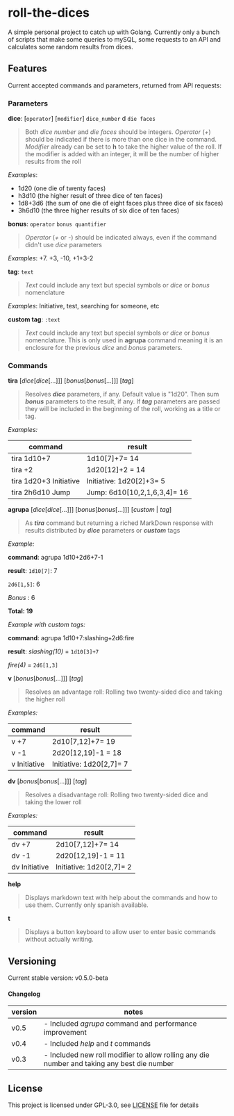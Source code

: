 # roll-the-dices

A simple personal project to catch up with Golang.
Currently only a bunch of scripts that make some queries to mySQL, some requests to an API and calculates some random results from dices.

## Features
Current accepted commands and parameters, returned from API requests:

### Parameters
**dice**: [`operator`] [`modifier`] `dice_number` d `die faces`
>Both _dice number_ and _die faces_ should be integers.  _Operator_ (*+*) should be indicated if there is more than one dice in the command. _Modifier_ already can be set to **h** to take the higher value of the roll. If the modifier is added with an integer, it will be the number of higher results from the roll
>
_Examples_:
- 1d20 (one die of twenty faces)
- h3d10 (the higher result of three dice of ten faces)
- 1d8+3d6 (the sum of one die of eight faces plus three dice of six faces)
- 3h6d10 (the three higher results of six dice of ten faces)

**bonus**: `operator` `bonus quantifier`
>_Operator_ (*+* or *-*) should be indicated always, even if the command didn't use _dice_ parameters
>
_Examples_: +7. +3, -10, +1+3-2

**tag**: `text`
>_Text_ could include any text but special symbols or _dice_ or _bonus_ nomenclature
>
_Examples_: Initiative, test, searching for someone, etc

**custom tag**: `:text`
>_Text_ could include any text but special symbols or _dice_ or _bonus_ nomenclature. This is only used in **agrupa** command meaning it is an enclosure for the previous _dice_ and _bonus_ parameters.

### Commands
**tira** [_dice_[_dice_[...]]] [_bonus_[_bonus_[...]]] [_tag_]
> Resolves _**dice**_ parameters, if any. Default value is "1d20". Then sum _**bonus**_ parameters to the result, if any. If _**tag**_ parameters are passed they will be included in the beginning of the roll, working as a title or tag.
> 
_Examples:_

| command | result |
| --- | --- |
| tira 1d10+7 | 1d10[7]+7= 14 |
| tira +2 | 1d20[12]+2 = 14 |
| tira 1d20+3 Initiative | Initiative: 1d20[2]+3= 5 |
| tira 2h6d10 Jump | Jump: 6d10[10,2,1,6,3,4]= 16 |

**agrupa** [_dice_[_dice_[...]]] [_bonus_[_bonus_[...]]] [_custom_ | _tag_]
> As _**tira**_ command but returning a riched MarkDown response with results distributed by _**dice**_ parameters or _**custom**_ tags
>
_Example:_

**command**: agrupa 1d10+2d6+7-1

**result**: `1d10[7]`: 7

`2d6[1,5]`: 6

_Bonus_ : 6

**Total: 19**


_Example with custom tags:_

**command**: agrupa 1d10+7:slashing+2d6:fire

**result**: _slashing(10)_ = `1d10[3]+7`

_fire(4)_ = `2d6[1,3]`

**v** [_bonus_[_bonus_[...]]] [_tag_]
> Resolves an advantage roll: Rolling two twenty-sided dice and taking the higher roll
> 
_Examples:_

| command | result |
| --- | --- |
| v +7 | 2d10[7,12]+7= 19 |
| v -1 | 2d20[12,19]-1 = 18 |
| v Initiative | Initiative: 1d20[2,7]= 7 |

**dv** [_bonus_[_bonus_[...]]] [_tag_]
> Resolves a disadvantage roll: Rolling two twenty-sided dice and taking the lower roll
> 
_Examples:_

| command | result |
| --- | --- |
| dv +7 | 2d10[7,12]+7= 14 |
| dv -1 | 2d20[12,19]-1 = 11 |
| dv Initiative | Initiative: 1d20[2,7]= 2 |

**help**
> Displays markdown text with help about the commands and how to use them. Currently only spanish available.

**t**
> Displays a button keyboard to allow user to enter basic commands without actually writing.

## Versioning
Current stable version: v0.5.0-beta
#### Changelog
| version |  notes |
| --- | --- |
| v0.5 | - Included _agrupa_ command and performance improvement |
| v0.4 | - Included _help_ and _t_ commands |
| v0.3 | - Included new roll modifier to allow rolling any die number and taking any best die number |

## License
This project is licensed under GPL-3.0, see [LICENSE](./LICENSE) file for details

